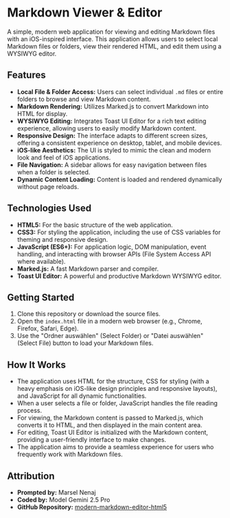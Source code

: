 # Markdown Viewer & Editor

A simple, modern web application for viewing and editing Markdown files with an iOS-inspired interface. This application allows users to select local Markdown files or folders, view their rendered HTML, and edit them using a WYSIWYG editor.

## Features

* **Local File & Folder Access:** Users can select individual `.md` files or entire folders to browse and view Markdown content.
* **Markdown Rendering:** Utilizes Marked.js to convert Markdown into HTML for display.
* **WYSIWYG Editing:** Integrates Toast UI Editor for a rich text editing experience, allowing users to easily modify Markdown content.
* **Responsive Design:** The interface adapts to different screen sizes, offering a consistent experience on desktop, tablet, and mobile devices.
* **iOS-like Aesthetics:** The UI is styled to mimic the clean and modern look and feel of iOS applications.
* **File Navigation:** A sidebar allows for easy navigation between files when a folder is selected.
* **Dynamic Content Loading:** Content is loaded and rendered dynamically without page reloads.

## Technologies Used

* **HTML5:** For the basic structure of the web application.
* **CSS3:** For styling the application, including the use of CSS variables for theming and responsive design.
* **JavaScript (ES6+):** For application logic, DOM manipulation, event handling, and interacting with browser APIs (File System Access API where available).
* **Marked.js:** A fast Markdown parser and compiler.
* **Toast UI Editor:** A powerful and productive Markdown WYSIWYG editor.

## Getting Started

1. Clone this repository or download the source files.
2. Open the `index.html` file in a modern web browser (e.g., Chrome, Firefox, Safari, Edge).
3. Use the "Ordner auswählen" (Select Folder) or "Datei auswählen" (Select File) button to load your Markdown files.

## How It Works

* The application uses HTML for the structure, CSS for styling (with a heavy emphasis on iOS-like design principles and responsive layouts), and JavaScript for all dynamic functionalities.
* When a user selects a file or folder, JavaScript handles the file reading process.
* For viewing, the Markdown content is passed to Marked.js, which converts it to HTML, and then displayed in the main content area.
* For editing, Toast UI Editor is initialized with the Markdown content, providing a user-friendly interface to make changes.
* The application aims to provide a seamless experience for users who frequently work with Markdown files.

## Attribution

* **Prompted by:** Marsel Nenaj
* **Coded by:** Model Gemini 2.5 Pro
* **GitHub Repository:** [modern-markdown-editor-html5](https://github.com/marselnenaj/modern-markdown-editor-html5)